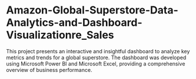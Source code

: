 # Amazon-Global-Superstore-Data-Analytics-and-Dashboard-Visualizationre_Sales
This project presents an interactive and insightful dashboard to analyze key metrics and trends for a global superstore. The dashboard was developed using Microsoft Power BI and Microsoft Excel, providing a comprehensive overview of business performance.

